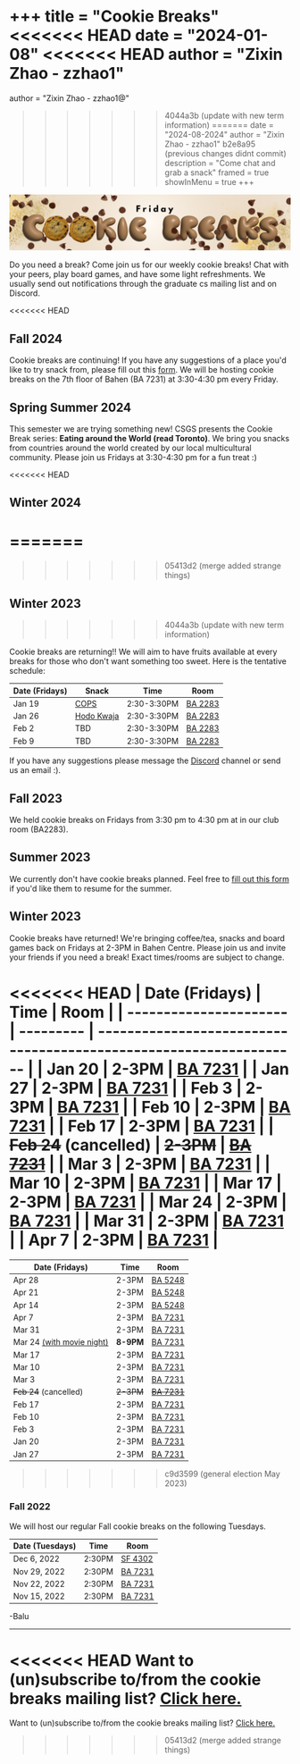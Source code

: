 +++
title = "Cookie Breaks"
<<<<<<< HEAD
date = "2024-01-08"
<<<<<<< HEAD
author = "Zixin Zhao - zzhao1"
=======
author = "Zixin Zhao - zzhao1@"
>>>>>>> 4044a3b (update with new term information)
=======
date = "2024-08-2024"
author = "Zixin Zhao - zzhao1"
>>>>>>> b2e8a95 (previous changes didnt commit)
description = "Come chat and grab a snack"
framed = true
showInMenu = true
+++

![Cookie Break banner](/static/img/cookie-break-banner.png)

Do you need a break? Come join us for our weekly cookie breaks! Chat with your peers, play board games, and have some light refreshments.
We usually send out notifications through the graduate cs mailing list and on Discord. 

<<<<<<< HEAD
## Fall 2024

Cookie breaks are continuing! If you have any suggestions of a place you'd like to try snack from, please fill out this [form](https://forms.gle/P41pYG12n4EUznba9). We will be hosting cookie breaks on the 7th floor of Bahen (BA 7231) at 3:30-4:30 pm every Friday. 


## Spring Summer 2024

This semester we are trying something new! CSGS presents the Cookie Break series: **Eating around the World (read Toronto)**. We bring you snacks from countries around the world created by our local multicultural community. Please join us Fridays at 3:30-4:30 pm for a fun treat :)


<<<<<<< HEAD
## Winter 2024
=======
=======
>>>>>>> 05413d2 (merge added strange things)
## Winter 2023
>>>>>>> 4044a3b (update with new term information)

Cookie breaks are returning!! We will aim to have fruits available at every breaks for those who don't want something too sweet. Here is the tentative schedule:

| Date (Fridays)  | Snack                                                    | Time        | Room                                                               |
| --------------- | -------------------------------------------------------- | ----------- | ------------------------------------------------------------------ |
| Jan 19          | [COPS](https://www.eatcops.com/)                         | 2:30-3:30PM | [BA 2283](https://map.utoronto.ca/?id=1809#!ct/45469?m/494470)     |
| Jan 26          | [Hodo Kwaja](https://maps.app.goo.gl/a5NMFctq3oGhqfTa9)  | 2:30-3:30PM | [BA 2283](https://map.utoronto.ca/?id=1809#!ct/45469?m/494470)     |
| Feb 2           | TBD                                                      | 2:30-3:30PM | [BA 2283](https://map.utoronto.ca/?id=1809#!ct/45469?m/494470)     |
| Feb 9           | TBD                                                      | 2:30-3:30PM | [BA 2283](https://map.utoronto.ca/?id=1809#!ct/45469?m/494470)     |

If you have any suggestions please message the [Discord](https://discord.gg/qKWCNFvNBF) channel or send us an email :). 

## Fall 2023

We held cookie breaks on Fridays from 3:30 pm to 4:30 pm at in our club room (BA2283).

## Summer 2023

We currently don't have cookie breaks planned. Feel free to [fill out this form](https://docs.google.com/forms/d/e/1FAIpQLSd1Xy8iEal5JQpEGR-LFFPslHi2KUlj4ECTWEZrFflVnOMv0g/viewform) if you'd like them to resume for the summer.

## Winter 2023

Cookie breaks have returned! We're bringing coffee/tea, snacks and board games back on Fridays at 2-3PM in Bahen Centre. Please join us and invite your friends if you need a break! Exact times/rooms are subject to change.

<<<<<<< HEAD
| Date (Fridays)         | Time      | Room                                                               |
| ---------------------- | --------- | ------------------------------------------------------------------ |
| Jan 20                 | 2-3PM     | [BA 7231](https://map.utoronto.ca/?id=1809#!ct/45469?m/494470)     |
| Jan 27                 | 2-3PM     | [BA 7231](https://map.utoronto.ca/?id=1809#!ct/45469?m/494470)     |
| Feb 3                  | 2-3PM     | [BA 7231](https://map.utoronto.ca/?id=1809#!ct/45469?m/494470)     |
| Feb 10                 | 2-3PM     | [BA 7231](https://map.utoronto.ca/?id=1809#!ct/45469?m/494470)     |
| Feb 17                 | 2-3PM     | [BA 7231](https://map.utoronto.ca/?id=1809#!ct/45469?m/494470)     |
| ~~Feb 24~~ (cancelled) | ~~2-3PM~~ | ~~[BA 7231](https://map.utoronto.ca/?id=1809#!ct/45469?m/494470)~~ |
| Mar 3                  | 2-3PM     | [BA 7231](https://map.utoronto.ca/?id=1809#!ct/45469?m/494470)     |
| Mar 10                 | 2-3PM     | [BA 7231](https://map.utoronto.ca/?id=1809#!ct/45469?m/494470)     |
| Mar 17                 | 2-3PM     | [BA 7231](https://map.utoronto.ca/?id=1809#!ct/45469?m/494470)     |
| Mar 24                 | 2-3PM     | [BA 7231](https://map.utoronto.ca/?id=1809#!ct/45469?m/494470)     |
| Mar 31                 | 2-3PM     | [BA 7231](https://map.utoronto.ca/?id=1809#!ct/45469?m/494470)     |
| Apr 7                  | 2-3PM     | [BA 7231](https://map.utoronto.ca/?id=1809#!ct/45469?m/494470)     |
=======
| Date (Fridays)                                      | Time      | Room                                                               |
| --------------------------------------------------- | --------- | ------------------------------------------------------------------ |
| Apr 28                                              | 2-3PM     | [BA 5248](https://map.utoronto.ca/?id=1809#!ct/45469?m/494470)     |
| Apr 21                                              | 2-3PM     | [BA 5248](https://map.utoronto.ca/?id=1809#!ct/45469?m/494470)     |
| Apr 14                                              | 2-3PM     | [BA 5248](https://map.utoronto.ca/?id=1809#!ct/45469?m/494470)     |
| Apr 7                                               | 2-3PM     | [BA 7231](https://map.utoronto.ca/?id=1809#!ct/45469?m/494470)     |
| Mar 31                                              | 2-3PM     | [BA 7231](https://map.utoronto.ca/?id=1809#!ct/45469?m/494470)     |
| Mar 24 [(with movie night)](movie-night-mar2023.md) | **8-9PM** | [BA 7231](https://map.utoronto.ca/?id=1809#!ct/45469?m/494470)     |
| Mar 17                                              | 2-3PM     | [BA 7231](https://map.utoronto.ca/?id=1809#!ct/45469?m/494470)     |
| Mar 10                                              | 2-3PM     | [BA 7231](https://map.utoronto.ca/?id=1809#!ct/45469?m/494470)     |
| Mar 3                                               | 2-3PM     | [BA 7231](https://map.utoronto.ca/?id=1809#!ct/45469?m/494470)     |
| ~~Feb 24~~ (cancelled)                              | ~~2-3PM~~ | ~~[BA 7231](https://map.utoronto.ca/?id=1809#!ct/45469?m/494470)~~ |
| Feb 17                                              | 2-3PM     | [BA 7231](https://map.utoronto.ca/?id=1809#!ct/45469?m/494470)     |
| Feb 10                                              | 2-3PM     | [BA 7231](https://map.utoronto.ca/?id=1809#!ct/45469?m/494470)     |
| Feb 3                                               | 2-3PM     | [BA 7231](https://map.utoronto.ca/?id=1809#!ct/45469?m/494470)     |
| Jan 20                                              | 2-3PM     | [BA 7231](https://map.utoronto.ca/?id=1809#!ct/45469?m/494470)     |
| Jan 27                                              | 2-3PM     | [BA 7231](https://map.utoronto.ca/?id=1809#!ct/45469?m/494470)     |
>>>>>>> c9d3599 (general election May 2023)

### Fall 2022

We will host our regular Fall cookie breaks on the following Tuesdays.

| Date (Tuesdays) | Time   | Room                                                           |
| --------------- | ------ | -------------------------------------------------------------- |
| Dec 6, 2022     | 2:30PM | [SF 4302](https://map.utoronto.ca/?id=1809#!ct/45469?m/494481) |
| Nov 29, 2022    | 2:30PM | [BA 7231](https://map.utoronto.ca/?id=1809#!ct/45469?m/494470) |
| Nov 22, 2022    | 2:30PM | [BA 7231](https://map.utoronto.ca/?id=1809#!ct/45469?m/494470) |
| Nov 15, 2022    | 2:30PM | [BA 7231](https://map.utoronto.ca/?id=1809#!ct/45469?m/494470) |

-Balu

---

<<<<<<< HEAD
Want to (un)subscribe to/from the cookie breaks mailing list? [Click here.](https://forms.gle/F63nkemknYEFb8MD7)
=======
Want to (un)subscribe to/from the cookie breaks mailing list? [Click here.](https://forms.gle/F63nkemknYEFb8MD7)
>>>>>>> 05413d2 (merge added strange things)
